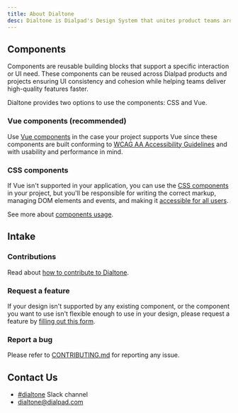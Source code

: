 ```yaml
---
title: About Dialtone
desc: Dialtone is Dialpad's Design System that unites product teams around a common visual language.
---
```

## Components
Components are reusable building blocks that support a specific interaction or UI need. These components can be reused across Dialpad products and projects
ensuring UI consistency and cohesion while helping teams deliver high-quality features faster.

Dialtone provides two options to use the components: CSS and Vue.

### Vue components (recommended)
Use [Vue components](https://vue.dialpad.design/) in the case your project supports Vue since these components are built conforming to [WCAG AA Accessibility Guidelines](https://www.w3.org/WAI/standards-guidelines/wcag/glance/)
and with usability and performance in mind.

### CSS components
If Vue isn't supported in your application, you can use the [CSS components](../components/avatar/) in your project, but you'll be responsible
for writing the correct markup, managing DOM elements and events, and making it [accessible for all users](../getting-started/accessibility/fundamentals/).


See more about [components usage](../getting-started/usage/#components).

## Intake
### Contributions

Read about [how to contribute to Dialtone](../about/contributing/).

### Request a feature

If your design isn't supported by any existing component, or the component you want to use isn't flexible enough to use in your design,
please request a feature by [filling out this form](https://forms.monday.com/forms/8a9a6ff69d7e9f95caee029c2806e2c1?r=use1).

### Report a bug

Please refer to [CONTRIBUTING.md](https://github.com/dialpad/dialtone/blob/staging/.github/CONTRIBUTING.md#bug-report)
for reporting any issue.

## Contact Us
- [#dialtone](https://dialpad.slack.com/messages/dialtone/) Slack channel
- [dialtone@dialpad.com](mailto:dialtone@dialpad.com)
